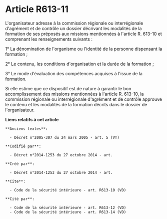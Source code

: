 # Article R613-11

L'organisateur adresse à la commission régionale ou interrégionale d'agrément et de contrôle un dossier décrivant les
modalités de la formation de ses préposés aux missions mentionnées à l'article R. 613-10 et comprenant les renseignements
suivants : 

1° La dénomination de l'organisme ou l'identité de la personne dispensant la formation ; 

2° Le contenu, les conditions d'organisation et la durée de la formation ; 

3° Le mode d'évaluation des compétences acquises à l'issue de la formation. 

Si elle estime que ce dispositif est de nature à garantir le bon accomplissement des missions mentionnées à l'article R.
613-10, la commission régionale ou interrégionale d'agrément et de contrôle approuve le contenu et les modalités de la
formation décrits dans le dossier de l'organisateur.

**Liens relatifs à cet article**

	**Anciens textes**:

	  - Décret n°2005-307 du 24 mars 2005 - art. 5 (VT)

	**Codifié par**:

	  - Décret n°2014-1253 du 27 octobre 2014 - art.

	**Créé par**:

	  - Décret n°2014-1253 du 27 octobre 2014 - art.

	**Cite**:

	  - Code de la sécurité intérieure - art. R613-10 (VD)

	**Cité par**:

	  - Code de la sécurité intérieure - art. R613-12 (VD)
	  - Code de la sécurité intérieure - art. R613-14 (VD)
